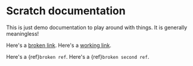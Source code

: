 # Scratch documentation

This is just demo documentation to play around with things.
It is generally meaningless!

Here's a [broken link](https://testthisdoesntwork.com).
Here's a [working link](https://google.com).

Here's a {ref}`broken ref`.
Here's a {ref}`broken second ref`.
